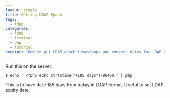 ```yaml
---
layout: single
title: Getting LDAP Epoch
tags:
  - ldap
categories:
  - ldap
  - terminal
  - php
  - tutorial
excerpt: "How to get LDAP epoch timestamps and convert dates for LDAP directory operations using PHP and command line tools."
---
```

Run this on the server:
```
$ echo ' <?php echo strtotime("+185 days")/86400;' | php
```
This is to have date 185 days from today in LDAP format. Useful to set LDAP expiry date.
